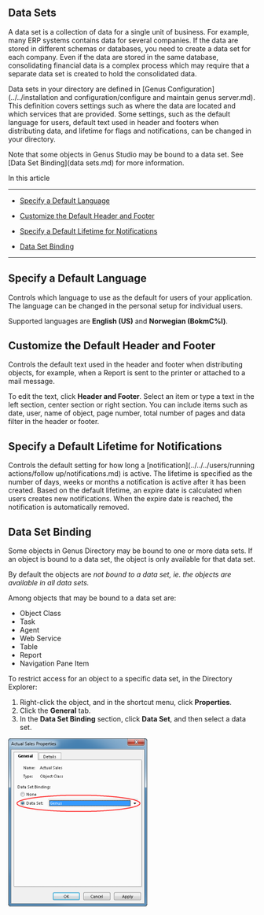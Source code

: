 ## Data Sets

A data set is a collection of data for a single unit of business. For example, many ERP systems contains data for several companies. If the data are stored in different schemas or databases, you need to create a data set for each company. Even if the data are stored in the same database, consolidating financial data is a complex process which may require that a separate data set is created to hold the consolidated data.

Data sets in your directory are defined in [Genus Configuration](../../installation and configuration/configure and maintain genus server.md). This definition covers settings such as where the data are located and which services that are provided. Some settings, such as the default language for users, default text used in header and footers when distributing data, and lifetime for flags and notifications, can be changed in your directory.

Note that some objects in Genus Studio may be bound to a data set. See [Data Set Binding](data sets.md) for more information.

In this article

* * *

*   [Specify a Default Language](#specify-a-default-language)

*   [Customize the Default Header and Footer](#customize-the-default-header-and-footer)

*   [Specify a Default Lifetime for Notifications](#specify-a-default-lifetime-for-notifications)

*   [Data Set Binding](#data-set-binding)

* * *

## Specify a Default Language

Controls which language to use as the default for users of your application. The language can be changed in the personal setup for individual users.

Supported languages are **English (US)** and **Norwegian (BokmC%l)**.



## Customize the Default Header and Footer

Controls the default text used in the header and footer when distributing objects, for example, when a Report is sent to the printer or attached to a mail message.

To edit the text, click **Header and Footer**. Select an item or type a text in the left section, center section or right section. You can include items such as date, user, name of object, page number, total number of pages and data filter in the header or footer.



## Specify a Default Lifetime for Notifications

Controls the default setting for how long a [notification](../../../users/running actions/follow up/notifications.md) is active. The lifetime is specified as the number of days, weeks or months a notification is active after it has been created. Based on the default lifetime, an expire date is calculated when users creates new notifications. When the expire date is reached, the notification is automatically removed.



## Data Set Binding

Some objects in Genus Directory may be bound to one or more data sets. If an object is bound to a data set, the object is only available for that data set.

By default the objects are <span style="FONT-STYLE: italic">not bound to a data set, ie. the objects are available in all data sets.

Among objects that may be bound to a data set are:

*   Object Class
*   Task
*   Agent
*   Web Service
*   Table
*   Report
*   Navigation Pane Item

To restrict access for an object to a specific data set, in the Directory Explorer:

1.  Right-click the object, and in the shortcut menu, click **Properties**.
2.  Click the **General** tab.
3.  In the **Data Set Binding** section, click **Data Set**, and then select a data set.

![ID61874BA557A14DC4.IDD31662A0C97A4272.png](media/ID61874BA557A14DC4.IDD31662A0C97A4272.png)

